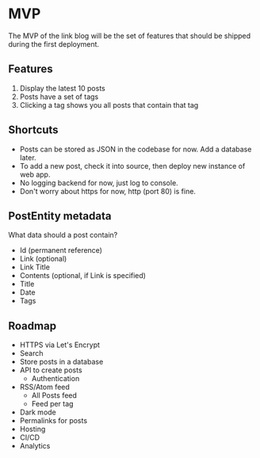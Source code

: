 # MVP

The MVP of the link blog will be the set of features that should be shipped during the first deployment.

## Features

1. Display the latest 10 posts
2. Posts have a set of tags
3. Clicking a tag shows you all posts that contain that tag

## Shortcuts

- Posts can be stored as JSON in the codebase for now. Add a database later.
- To add a new post, check it into source, then deploy new instance of web app.
- No logging backend for now, just log to console.
- Don't worry about https for now, http (port 80) is fine.

## PostEntity metadata

What data should a post contain?

- Id (permanent reference)
- Link (optional)
- Link Title
- Contents (optional, if Link is specified)
- Title
- Date
- Tags

## Roadmap
- HTTPS via Let's Encrypt
- Search
- Store posts in a database
- API to create posts
  - Authentication
- RSS/Atom feed
  - All Posts feed
  - Feed per tag
- Dark mode
- Permalinks for posts
- Hosting
- CI/CD
- Analytics